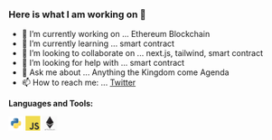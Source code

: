 ### Here is what I am working on 👋



- 🔭 I’m currently working on ... Ethereum Blockchain
- 🌱 I’m currently learning ... smart contract
- 👯 I’m looking to collaborate on ... next.js, tailwind, smart contract
- 🤔 I’m looking for help with ... smart contract
- 💬 Ask me about ... Anything the Kingdom come Agenda
- 📫 How to reach me: ... [Twitter](https://twitter.com/baidoo_nana)


**Languages and Tools:**  

<code><img height="26" src="https://raw.githubusercontent.com/github/explore/80688e429a7d4ef2fca1e82350fe8e3517d3494d/topics/python/python.png"></code>
<code><img height="26" src="https://raw.githubusercontent.com/github/explore/80688e429a7d4ef2fca1e82350fe8e3517d3494d/topics/javascript/javascript.png"></code>
<code><img height="26" src="https://raw.githubusercontent.com/github/explore/80688e429a7d4ef2fca1e82350fe8e3517d3494d/topics/ethereum/ethereum.png"></code>

